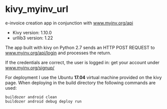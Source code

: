 # kivy_myinv_url
e-invoice creation app in conjunction with www.myinv.org/api  
* Kivy version: 1.10.0  
* urllib3 version: 1.22  
  
  
The app built with kivy on Python 2.7 sends an HTTP POST REQUEST to www.myinv.org/api/login and processes the return.

If the credentials are correct, the user is logged in: get your account under www.myinv.org/signup/ 

For deployment I use the Ubuntu **17.04** virtual machine provided on the kivy page. When deploying in the build directory the following commands are used:

    buildozer android clean  
    buildozer android debug deploy run 



   
       
   
   
        


